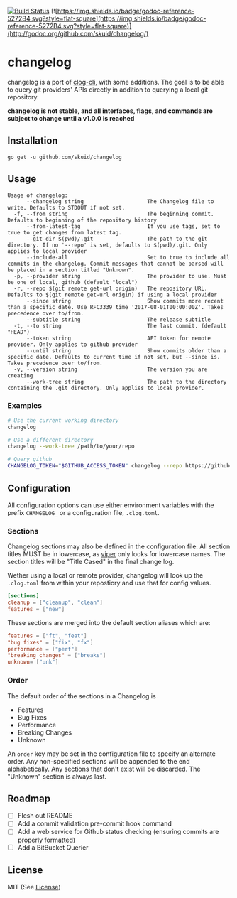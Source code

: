 [![Build Status](https://travis-ci.org/skuid/aws-tag-dns.svg)](https://travis-ci.org/skuid/changelog)
[![https://img.shields.io/badge/godoc-reference-5272B4.svg?style=flat-square](https://img.shields.io/badge/godoc-reference-5272B4.svg?style=flat-square)](http://godoc.org/github.com/skuid/changelog/)

# changelog

changelog is a port of [clog-cli](https://github.com/clog-tool/clog-cli), with some additions. The goal is to be able to query git providers' APIs directly in addition to querying  a local git repository.

**changelog is not stable, and all interfaces, flags, and commands are subject to change until a v1.0.0 is reached**

## Installation

```
go get -u github.com/skuid/changelog
```

## Usage

```
Usage of changelog:
      --changelog string                    The Changelog file to write. Defaults to STDOUT if not set.
  -f, --from string                         The beginning commit. Defaults to beginning of the repository history
      --from-latest-tag                     If you use tags, set to true to get changes from latest tag.
      --git-dir $(pwd)/.git                 The path to the git directory. If no '--repo' is set, defaults to $(pwd)/.git. Only applies to local provider
      --include-all                         Set to true to include all commits in the changelog. Commit messages that cannot be parsed will be placed in a section titled "Unknown".
  -p, --provider string                     The provider to use. Must be one of local, github (default "local")
  -r, --repo $(git remote get-url origin)   The repository URL. Defaults to $(git remote get-url origin) if using a local provider
      --since string                        Show commits more recent than a specific date. Use RFC3339 time '2017-08-01T00:00:00Z'. Takes precedence over to/from.
      --subtitle string                     The release subtitle
  -t, --to string                           The last commit. (default "HEAD")
      --token string                        API token for remote provider. Only applies to github provider
      --until string                        Show commits older than a specific date. Defaults to current time if not set, but --since is. Takes precedence over to/from.
  -v, --version string                      The version you are creating
      --work-tree string                    The path to the directory containing the .git directory. Only applies to local provider.
```

### Examples

```bash
# Use the current working directory
changelog

# Use a different directory
changelog --work-tree /path/to/your/repo

# Query github
CHANGELOG_TOKEN="$GITHUB_ACCESS_TOKEN" changelog --repo https://github.com/skuid/changelog --provider github
```

## Configuration

All configuration options can use either environment variables with the prefix
`CHANGELOG_` or a configuration file, `.clog.toml`.

### Sections

Changelog sections may also be defined in the configuration file. All section
titles MUST be in lowercase, as [viper](https://github.com/spf13/viper) only
looks for lowercase names. The section titles will be "Title Cased" in the
final change log.

Wether using a local or remote provider, changelog will look up the `.clog.toml`
from within your repostiory and use that for config values.

```toml
[sections]
cleanup = ["cleanup", "clean"]
features = ["new"]
```

These sections are merged into the default section aliases which are:

```toml
features = ["ft", "feat"]
"bug fixes" = ["fix", "fx"]
performance = ["perf"]
"breaking changes" = ["breaks"]
unknown= ["unk"]
```

### Order

The default order of the sections in a Changelog is

* Features
* Bug Fixes
* Performance
* Breaking Changes
* Unknown

An `order` key may be set in the configuration file to specify an alternate
order. Any non-specified sections will be appended to the end alphabetically.
Any sections that don't exist will be discarded. The "Unknown" section is
always last.

## Roadmap

- [ ] Flesh out README
- [ ] Add a commit validation pre-commit hook command
- [ ] Add a web service for Github status checking (ensuring commits are properly formatted)
- [ ] Add a BitBucket Querier

## License

MIT (See [License](/LICENSE))

